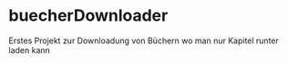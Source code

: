 # buecherDownloader
Erstes Projekt zur Downloadung von Büchern wo man nur Kapitel runter laden kann
